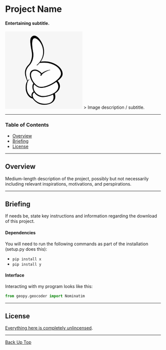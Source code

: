 # Project Name

#### Entertaining subtitle.

<img src="thumbsup.png" alt="Thumbs Up!" width="250" height="250"/>
> Image description / subtitle.

---

### Table of Contents

- [Overview](#overview)
- [Briefing](#how-to-use)
- [License](#license)

---

## Overview

Medium-length description of the project, possibly but not necessarily including relevant inspirations, motivations, and perspirations.

---

## Briefing

If needs be, state key instructions and information regarding the download of this project.

#### Dependencies

You will need to run the following commands as part of the installation (setup.py does this):

- `pip install x`
- `pip install y`

#### Interface

Interacting with my program looks like this:

```python
from geopy.geocoder import Nominatim
```
---

## License

[Everything here is completely unlincensed](LICENSE).

---

[Back Up Top](#project-name)
